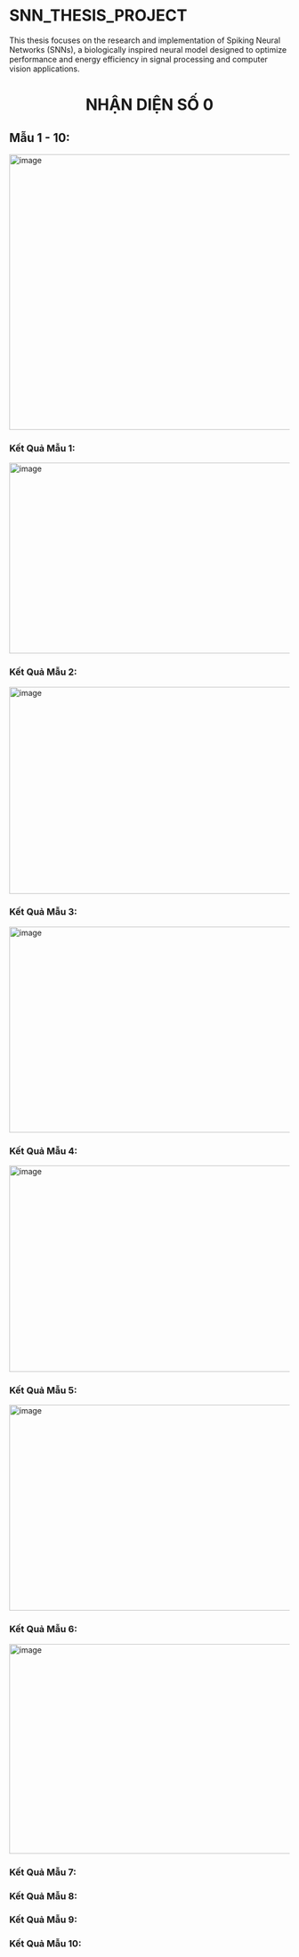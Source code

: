 # SNN_THESIS_PROJECT
This thesis focuses on the research and implementation of Spiking Neural Networks (SNNs), a biologically inspired neural model designed to optimize performance and energy efficiency in signal processing and computer vision applications.


<h1 align="center">NHẬN DIỆN SỐ 0</h1>

<h2>Mẫu 1 - 10:</h2>
<img width="1749" height="494" alt="image" src="https://github.com/user-attachments/assets/642dda06-417b-4a4b-95bd-1d53472d0ee3" />

<h3>Kết Quả Mẫu 1:</h3>
<img width="995" height="342" alt="image" src="https://github.com/user-attachments/assets/28e55208-c16a-4102-b5ae-fc6e01ff1fd7" />
<h3>Kết Quả Mẫu 2:</h3>
<img width="996" height="371" alt="image" src="https://github.com/user-attachments/assets/d927137a-5e5e-414a-8425-9a0e4f34926b" />
<h3>Kết Quả Mẫu 3:</h3>
<img width="997" height="369" alt="image" src="https://github.com/user-attachments/assets/16f802af-8479-4847-9254-a11ff3639c07" />
<h3>Kết Quả Mẫu 4:</h3>
<img width="1003" height="370" alt="image" src="https://github.com/user-attachments/assets/913857b1-4508-486a-9068-f5527f91ad7f" />

<h3>Kết Quả Mẫu 5:</h3>
<img width="998" height="369" alt="image" src="https://github.com/user-attachments/assets/ebc57169-5d93-4a7f-bb68-2caf6c5211d4" />

<h3>Kết Quả Mẫu 6:</h3>
<img width="991" height="376" alt="image" src="https://github.com/user-attachments/assets/695c5a7b-887e-401b-b180-3c686b87c240" />

<h3>Kết Quả Mẫu 7:</h3>
<h3>Kết Quả Mẫu 8:</h3>
<h3>Kết Quả Mẫu 9:</h3>
<h3>Kết Quả Mẫu 10:</h3>
